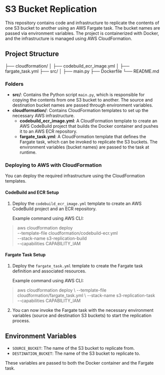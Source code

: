 # S3 Bucket Replication 

This repository contains code and infrastructure to replicate the contents of one S3 bucket to another using an AWS Fargate task. The bucket names are passed via environment variables. The project is containerized with Docker, and the infrastructure is managed using AWS CloudFormation.

## Project Structure
├── cloudformation/ │ ├── codebuild_ecr_image.yml │ ├── fargate_task.yml ├── src/ │ ├── main.py ├── Dockerfile └── README.md




### Folders

- **src/**: Contains the Python script `main.py`, which is responsible for copying the contents from one S3 bucket to another. The source and destination bucket names are passed through environment variables.
- **cloudformation/**: Contains CloudFormation templates to set up the necessary AWS infrastructure.
  - **codebuild_ecr_image.yml**: A CloudFormation template to create an AWS CodeBuild project that builds the Docker container and pushes it to an AWS ECR repository.
  - **fargate_task.yml**: A CloudFormation template that defines the Fargate task, which can be invoked to replicate the S3 buckets. The environment variables (bucket names) are passed to the task at runtime.

### Deploying to AWS with CloudFormation

You can deploy the required infrastructure using the CloudFormation templates.

#### CodeBuild and ECR Setup

1.  Deploy the `codebuild_ecr_image.yml` template to create an AWS CodeBuild project and an ECR repository.
    
    Example command using AWS CLI:

> aws cloudformation deploy \
>       --template-file cloudformation/codebuild-ecr.yml \
>       --stack-name s3-replication-build \
>       --capabilities CAPABILITY_IAM
#### Fargate Task Setup

1.  Deploy the `fargate_task.yml` template to create the Fargate task definition and associated resources.
    
    Example command using AWS CLI:
  

>   aws cloudformation deploy \   --template-file
> cloudformation/fargate_task.yml \   --stack-name s3-replication-task \
> --capabilities CAPABILITY_IAM

 2. You can now invoke the Fargate task with the necessary environment variables (source and destination S3 buckets) to start the replication process.
 
 ## Environment Variables

-   `SOURCE_BUCKET`: The name of the S3 bucket to replicate from.
-   `DESTINATION_BUCKET`: The name of the S3 bucket to replicate to.

These variables are passed to both the Docker container and the Fargate task.